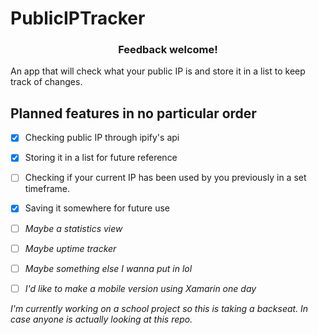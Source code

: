 # PublicIPTracker
<h3 align=center> Feedback welcome!</h3>

An app that will check what your public IP is and store it in a list to keep track of changes. 

## Planned features in no particular order

- [x] Checking public IP through ipify's api
- [x] Storing it in a list for future reference
- [ ] Checking if your current IP has been used by you previously in a set timeframe. 
- [x] Saving it somewhere for future use
- [ ] *Maybe a statistics view* 
- [ ] *Maybe uptime tracker*
- [ ] *Maybe something else I wanna put in lol*
- [ ] *I'd like to make a mobile version using Xamarin one day* 


<i>I'm currently working on a school project so this is taking a backseat. In case anyone is actually looking at this repo. </i>
